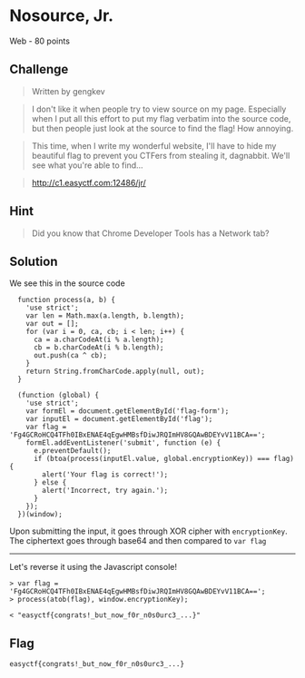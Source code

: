 # Nosource, Jr.
Web - 80 points

## Challenge 
> Written by gengkev

> I don't like it when people try to view source on my page. Especially when I put all this effort to put my flag verbatim into the source code, but then people just look at the source to find the flag! How annoying.

> This time, when I write my wonderful website, I'll have to hide my beautiful flag to prevent you CTFers from stealing it, dagnabbit. We'll see what you're able to find...

> http://c1.easyctf.com:12486/jr/


## Hint
> Did you know that Chrome Developer Tools has a Network tab?


## Solution

We see this in the source code

	  function process(a, b) {
	    'use strict';
	    var len = Math.max(a.length, b.length);
	    var out = [];
	    for (var i = 0, ca, cb; i < len; i++) {
	      ca = a.charCodeAt(i % a.length);
	      cb = b.charCodeAt(i % b.length);
	      out.push(ca ^ cb);
	    }
	    return String.fromCharCode.apply(null, out);
	  }

	  (function (global) {
	    'use strict';
	    var formEl = document.getElementById('flag-form');
	    var inputEl = document.getElementById('flag');
	    var flag = 'Fg4GCRoHCQ4TFh0IBxENAE4qEgwHMBsfDiwJRQImHV8GQAwBDEYvV11BCA==';
	    formEl.addEventListener('submit', function (e) {
	      e.preventDefault();
	      if (btoa(process(inputEl.value, global.encryptionKey)) === flag) {
	        alert('Your flag is correct!');
	      } else {
	        alert('Incorrect, try again.');
	      }
	    });
	  })(window);

Upon submitting the input, it goes through XOR cipher with `encryptionKey`.
The ciphertext goes through base64 and then compared to `var flag`

----

Let's reverse it using the Javascript console!

	> var flag = 'Fg4GCRoHCQ4TFh0IBxENAE4qEgwHMBsfDiwJRQImHV8GQAwBDEYvV11BCA==';
	> process(atob(flag), window.encryptionKey);

	< "easyctf{congrats!_but_now_f0r_n0s0urc3_...}"

## Flag
`easyctf{congrats!_but_now_f0r_n0s0urc3_...}`